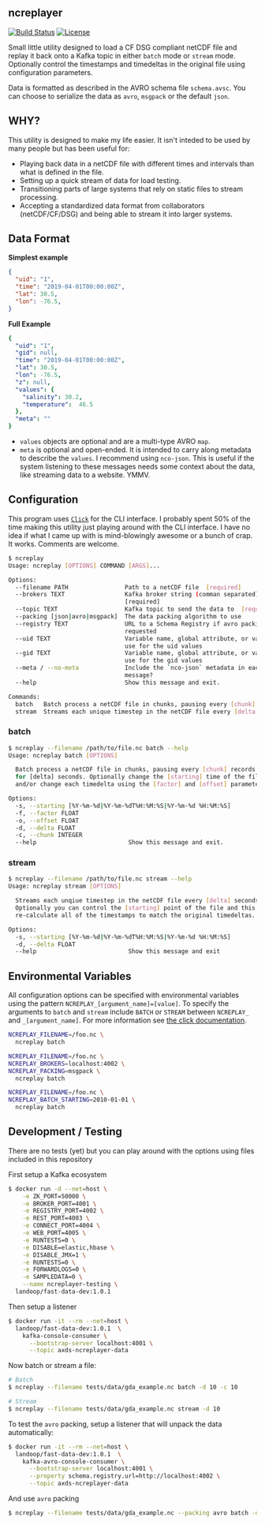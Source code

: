 ## ncreplayer

[![Build Status](https://travis-ci.org/axiom-data-science/ncreplayer.svg?branch=master)](https://travis-ci.org/axiom-data-science/ncreplayer)
[![License](http://img.shields.io/:license-mit-blue.svg)](http://doge.mit-license.org)


Small little utility designed to load a CF DSG compliant netCDF file and replay it back onto a Kafka topic in either `batch` mode or `stream` mode. Optionally control the timestamps and timedeltas in the original file using configuration parameters.

Data is formatted as described in the AVRO schema file `schema.avsc`. You can choose to serialize the data as `avro`, `msgpack` or the default `json`.


## WHY?

This utility is designed to make my life easier. It isn't inteded to be used by many people but has been useful for:

*  Playing back data in a netCDF file with different times and intervals than what is defined in the file.
*  Setting up a quick stream of data for load testing.
*  Transitioning parts of large systems that rely on static files to stream processing.
*  Accepting a standardized data format from collaborators (netCDF/CF/DSG) and being able to stream it into larger systems.


## Data Format

**Simplest example**
```json
{
  "uid": "1",
  "time": "2019-04-01T00:00:00Z",
  "lat": 30.5,
  "lon": -76.5,
}
```

**Full Example**
```yaml
{
  "uid": "1",
  "gid": null,
  "time": "2019-04-01T00:00:00Z",
  "lat": 30.5,
  "lon": -76.5,
  "z": null,
  "values": {
    "salinity": 30.2,
    "temperature":  46.5
  },
  "meta": ""
}
```

*  `values` objects are optional and are a multi-type AVRO `map`.
*  `meta` is optional and open-ended. It is intended to carry along metadata to describe the `values`. I recommend using `nco-json`. This is useful if the system listening to these messages needs some context about the data, like streaming data to a website. YMMV.


## Configuration

This program uses [`Click`](https://click.palletsprojects.com/) for the CLI interface.  I probably spent 50% of the time making this utility just playing around with the CLI interface. I have no idea if what I came up with is mind-blowingly awesome or a bunch of crap. It works. Comments are welcome.

```sh
$ ncreplay
Usage: ncreplay [OPTIONS] COMMAND [ARGS]...

Options:
  --filename PATH                Path to a netCDF file  [required]
  --brokers TEXT                 Kafka broker string (comman separated)
                                 [required]
  --topic TEXT                   Kafka topic to send the data to  [required]
  --packing [json|avro|msgpack]  The data packing algorithm to use
  --registry TEXT                URL to a Schema Registry if avro packing is
                                 requested
  --uid TEXT                     Variable name, global attribute, or value to
                                 use for the uid values
  --gid TEXT                     Variable name, global attribute, or value to
                                 use for the gid values
  --meta / --no-meta             Include the `nco-json` metadata in each
                                 message?
  --help                         Show this message and exit.

Commands:
  batch   Batch process a netCDF file in chunks, pausing every [chunk]...
  stream  Streams each unique timestep in the netCDF file every [delta]...
```

### batch

```sh
$ ncreplay --filename /path/to/file.nc batch --help
Usage: ncreplay batch [OPTIONS]

  Batch process a netCDF file in chunks, pausing every [chunk] records
  for [delta] seconds. Optionally change the [starting] time of the file
  and/or change each timedelta using the [factor] and [offset] parameters.

Options:
  -s, --starting [%Y-%m-%d|%Y-%m-%dT%H:%M:%S|%Y-%m-%d %H:%M:%S]
  -f, --factor FLOAT
  -o, --offset FLOAT
  -d, --delta FLOAT
  -c, --chunk INTEGER
  --help                          Show this message and exit.
```

### stream

```sh
$ ncreplay --filename /path/to/file.nc stream --help
Usage: ncreplay stream [OPTIONS]

  Streams each unqiue timestep in the netCDF file every [delta] seconds.
  Optionally you can control the [starting] point of the file and this will
  re-calculate all of the timestamps to match the original timedeltas.

Options:
  -s, --starting [%Y-%m-%d|%Y-%m-%dT%H:%M:%S|%Y-%m-%d %H:%M:%S]
  -d, --delta FLOAT
  --help                          Show this message and exit
```

## Environmental Variables

All configuration options can be specified with environmental variables using the pattern `NCREPLAY_[argument_name]=[value]`. To specify the arguments to `batch` and `stream` include `BATCH` or `STREAM` between `NCREPLAY_` and `_[argument_name]`. For more information see [the click documentation](https://click.palletsprojects.com/en/7.x/options/?highlight=auto_envvar_prefix#values-from-environment-variables).

```bash
NCREPLAY_FILENAME=/foo.nc \
  ncreplay batch

NCREPLAY_FILENAME=/foo.nc \
NCREPLAY_BROKERS=localhost:4002 \
NCREPLAY_PACKING=msgpack \
  ncreplay batch

NCREPLAY_FILENAME=/foo.nc \
NCREPLAY_BATCH_STARTING=2010-01-01 \
  ncreplay batch
```

## Development / Testing

There are no tests (yet) but you can play around with the options using files included in this repository

First setup a Kafka ecosystem

```bash
$ docker run -d --net=host \
    -e ZK_PORT=50000 \
    -e BROKER_PORT=4001 \
    -e REGISTRY_PORT=4002 \
    -e REST_PORT=4003 \
    -e CONNECT_PORT=4004 \
    -e WEB_PORT=4005 \
    -e RUNTESTS=0 \
    -e DISABLE=elastic,hbase \
    -e DISABLE_JMX=1 \
    -e RUNTESTS=0 \
    -e FORWARDLOGS=0 \
    -e SAMPLEDATA=0 \
    --name ncreplayer-testing \
  landoop/fast-data-dev:1.0.1
```

Then setup a listener

```bash
$ docker run -it --rm --net=host \
  landoop/fast-data-dev:1.0.1  \
    kafka-console-consumer \
      --bootstrap-server localhost:4001 \
      --topic axds-ncreplayer-data
```

Now batch or stream a file:

```bash
# Batch
$ ncreplay --filename tests/data/gda_example.nc batch -d 10 -c 10

# Stream
$ ncreplay --filename tests/data/gda_example.nc stream -d 10
```

To test the `avro` packing, setup a listener that will unpack the data automatically:

```bash
$ docker run -it --rm --net=host \
  landoop/fast-data-dev:1.0.1  \
    kafka-avro-console-consumer \
      --bootstrap-server localhost:4001 \
      --property schema.registry.url=http://localhost:4002 \
      --topic axds-ncreplayer-data
```

And use `avro` packing

```bash
$ ncreplay --filename tests/data/gda_example.nc --packing avro batch -d 10 -c 10
```
